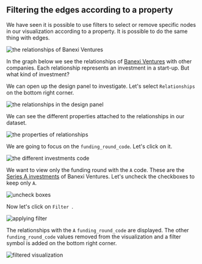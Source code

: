 ## Filtering the edges according to a property

We have seen it is possible to use filters to select or remove specific nodes in our visualization according to a property. It is possible to do the same thing with edges.

![the relationships of Banexi Ventures](https://dl.dropboxusercontent.com/s/t1djwb2fausqjg9/78.png?dl=0)

In the graph below we see the relationships of [Banexi Ventures](http://www.banexiventures.com/) with other companies. Each relationship represents an investment in a start-up. But what kind of investment?

We can open up the design panel to investigate. Let's select ```Relationships``` on the bottom right corner.

![the relationships in the design panel](https://dl.dropboxusercontent.com/s/ean15t4etw6yxn4/79.png?dl=0)

We can see the different properties attached to the relationships in our dataset.

![the properties of relationships](https://dl.dropboxusercontent.com/s/7zrbb50bg5k46i9/80.png?dl=0)

We are going to focus on the ```funding_round_code```. Let's click on it.

![the different investments code](https://dl.dropboxusercontent.com/s/ofd68ngk0cs0cgz/81.png?dl=0)

We want to view only the funding round with the ```A``` code. These are the [Series A investments](http://en.wikipedia.org/wiki/Series_A_round) of Banexi Ventures. Let's uncheck the checkboxes to keep only ```A```.

![uncheck boxes](https://dl.dropboxusercontent.com/s/kkquxnkm9gmvqci/82.png?dl=0)

Now let's click on  ```Filter ```.

![applying filter](https://dl.dropboxusercontent.com/s/ovsi1nxyluy0itv/83.png?dl=0)

The relationships with the ```A``` ```funding_round_code``` are displayed. The other ```funding_round_code``` values removed from the visualization and a filter symbol is added on the bottom right corner.

![filtered visualization](https://dl.dropboxusercontent.com/s/xtbsb9cvke7fpi1/84.png?dl=0)

